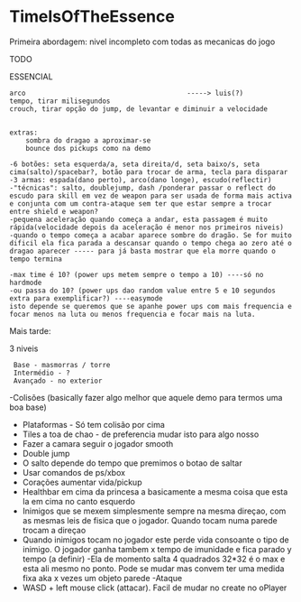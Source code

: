 # TimeIsOfTheEssence
Primeira abordagem: nivel incompleto com todas as mecanicas do jogo

TODO

ESSENCIAL

	arco										-----> luis(?)
	tempo, tirar milisegundos
	crouch, tirar opção do jump, de levantar e diminuir a velocidade
	
	
	extras:
		sombra do dragao a aproximar-se
		bounce dos pickups como na demo

  	-6 botões: seta esquerda/a, seta direita/d, seta baixo/s, seta cima(salto)/spacebar?, botão para trocar de arma, tecla para disparar
  	-3 armas: espada(dano perto), arco(dano longe), escudo(reflectir)
  	-"técnicas": salto, doublejump, dash /ponderar passar o reflect do escudo para skill em vez de weapon para ser usada de forma mais activa e conjunta com um contra-ataque sem ter que estar sempre a trocar entre shield e weapon?	
  	-pequena aceleração quando começa a andar, esta passagem é muito rápida(velocidade depois da aceleração é menor nos primeiros niveis)	
  	-quando o tempo começa a acabar aparece sombre do dragão. Se for muito dificil ela fica parada a descansar quando o tempo chega ao zero até o dragao aparecer ----- para já basta mostrar que ela morre quando o tempo termina
	
	-max time é 10? (power ups metem sempre o tempo a 10) ----só no hardmode
	-ou passa do 10? (power ups dao random value entre 5 e 10 segundos extra para exemplificar?) ----easymode
  	isto depende se queremos que se apanhe power ups com mais frequencia e focar menos na luta ou menos frequencia e focar mais na luta. 
  
 Mais tarde:
 
 3 niveis

	 Base - masmorras / torre
	 Intermédio - ?
	 Avançado - no exterior

	 

-Colisões (basically fazer algo melhor que aquele demo para termos uma boa base)
- Plataformas - Só tem colisão por cima
- Tiles a toa de chao - de preferencia mudar isto para algo nosso
- Fazer a camara seguir o jogador smooth
- Double jump
- O salto depende do tempo que premimos o botao de saltar
- Usar comandos de ps/xbox
- Corações aumentar vida/pickup
- Healthbar em cima da princesa a basicamente a mesma coisa que esta la em cima no canto esquerdo
- Inimigos que se mexem simplesmente sempre na mesma direçao, com as mesmas leis de fisica que o jogador. Quando tocam numa parede trocam a direçao
- Quando inimigos tocam no jogador este perde vida consoante o tipo de inimigo. O jogador ganha tambem x tempo de imunidade e fica parado y tempo (a definir)
-Ela de momento salta 4 quadrados 32*32 é o max e esta ali mesmo no ponto. Pode se mudar mas convem ter uma medida fixa aka x vezes um objeto parede
-Ataque
- WASD + left mouse click (attacar). Facil de mudar no create no oPlayer
